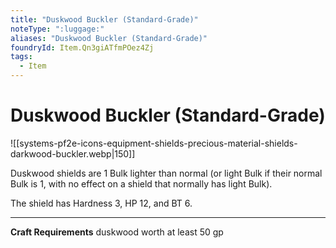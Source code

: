 ```yaml
---
title: "Duskwood Buckler (Standard-Grade)"
noteType: ":luggage:"
aliases: "Duskwood Buckler (Standard-Grade)"
foundryId: Item.Qn3giATfmPOez4Zj
tags:
  - Item
---
```


# Duskwood Buckler (Standard-Grade)
![[systems-pf2e-icons-equipment-shields-precious-material-shields-darkwood-buckler.webp|150]]

Duskwood shields are 1 Bulk lighter than normal (or light Bulk if their normal Bulk is 1, with no effect on a shield that normally has light Bulk).

The shield has Hardness 3, HP 12, and BT 6.

* * *

**Craft Requirements** duskwood worth at least 50 gp
